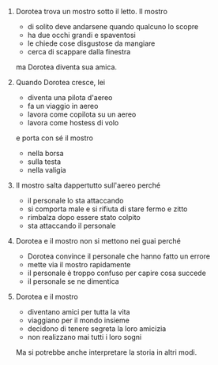 ---
---

1. Dorotea trova un mostro sotto il letto. Il mostro

   * di solito deve andarsene quando qualcuno lo scopre
   * ha due occhi grandi e spaventosi
   * le chiede cose disgustose da mangiare
   * cerca di scappare dalla finestra

   ma Dorotea diventa sua amica.

2. Quando Dorotea cresce, lei

   * diventa una pilota d'aereo
   * fa un viaggio in aereo
   * lavora come copilota su un aereo
   * lavora come hostess di volo

   e porta con sé il mostro

   * nella borsa
   * sulla testa
   * nella valigia

3. Il mostro salta dappertutto sull'aereo perché

   * il personale lo sta attaccando
   * si comporta male e si rifiuta di stare fermo e zitto
   * rimbalza dopo essere stato colpito
   * sta attaccando il personale

4. Dorotea e il mostro non si mettono nei guai perché

   * Dorotea convince il personale che hanno fatto un errore
   * mette via il mostro rapidamente
   * il personale è troppo confuso per capire cosa succede
   * il personale se ne dimentica

5. Dorotea e il mostro

   * diventano amici per tutta la vita
   * viaggiano per il mondo insieme
   * decidono di tenere segreta la loro amicizia
   * non realizzano mai tutti i loro sogni

   Ma si potrebbe anche interpretare la storia in altri modi.